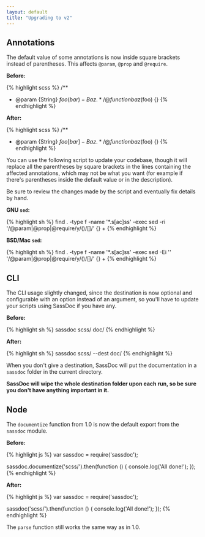 ```yaml
---
layout: default
title: "Upgrading to v2"
---
```


## Annotations

The default value of some annotations is now inside square brackets
instead of parentheses. This affects `@param`, `@prop` and `@require`.

**Before:**

{% highlight scss %}
/**
  * @param {String} $foo (bar) - Baz.
  */
@function baz($foo) {}
{% endhighlight %}

**After:**

{% highlight scss %}
/**
  * @param {String} $foo [bar] - Baz.
  */
@function baz($foo) {}
{% endhighlight %}

You can use the following script to update your codebase, though
it will replace all the parentheses by square brackets in the lines
containing the affected annotations, which may not be what you want
(for example if there's parentheses inside the default value or in
the description).

Be sure to review the changes made by the script and eventually fix
details by hand.


**GNU `sed`:**

{% highlight sh %}
find . -type f -name '*.s[ac]ss' -exec sed -ri '/@param|@prop|@require/y/()/[]/' {} +
{% endhighlight %}

**BSD/Mac `sed`:**

{% highlight sh %}
find . -type f -name '*.s[ac]ss' -exec sed -Ei '' '/@param|@prop|@require/y/\(\)/\[\]/' {} +
{% endhighlight %}

## CLI

The CLI usage slightly changed, since the destination is now optional
and configurable with an option instead of an argument, so you'll have
to update your scripts using SassDoc if you have any.

**Before:**

{% highlight sh %}
sassdoc scss/ doc/
{% endhighlight %}

**After:**

{% highlight sh %}
sassdoc scss/ --dest doc/
{% endhighlight %}

When you don't give a destination, SassDoc will put the documentation in
a `sassdoc` folder in the current directory.

**SassDoc will wipe the whole destination folder upon each run, so be
sure you don't have anything important in it.**

## Node

The `documentize` function from 1.0 is now the default export from the
`sassdoc` module.

**Before:**

{% highlight js %}
var sassdoc = require('sassdoc');

sassdoc.documentize('scss/').then(function () {
  console.log('All done!');
});
{% endhighlight %}

**After:**

{% highlight js %}
var sassdoc = require('sassdoc');

sassdoc('scss/').then(function () {
  console.log('All done!');
});
{% endhighlight %}

The `parse` function still works the same way as in 1.0.
